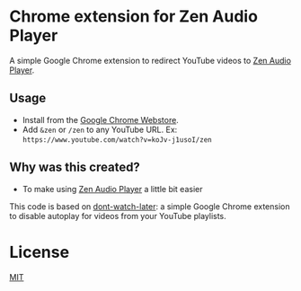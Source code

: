 # Chrome extension for Zen Audio Player
A simple Google Chrome extension to redirect YouTube videos to [Zen Audio Player](http://zen-audio-player.github.io/).

## Usage

* Install from the [Google Chrome Webstore](https://chrome.google.com/webstore/detail/zen-youtube-audio-player/jlkomkpeedajclllhhfkloddbihmcjlm?hl=en-US).
* Add `&zen` or `/zen` to any YouTube URL. Ex: `https://www.youtube.com/watch?v=koJv-j1usoI/zen`

## Why was this created?

* To make using [Zen Audio Player](http://zen-audio-player.github.io/) a little bit easier

This code is based on [dont-watch-later](https://github.com/shakeelmohamed/dont-watch-later): a simple Google Chrome extension to disable autoplay for videos from your YouTube playlists.

# License

[MIT](LICENSE)
